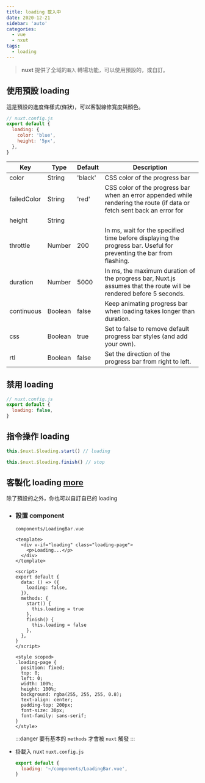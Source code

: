 ```yaml
---
title: loading 載入中
date: 2020-12-21
sidebar: 'auto'
categories:
  - vue
  - nxut
tags:
  - loading
---
```


> **nuxt** 提供了全域的`載入` 轉場功能，可以使用預設的，或自訂。

## 使用預設 loading

這是預設的進度條樣式(條狀)，可以客製線修寬度與顏色。

```js
// nuxt.config.js
export default {
  loading: {
    color: 'blue',
    height: '5px',
  },
}
```

| Key         | Type    | Default | Description                                                                                                             |
| ----------- | ------- | ------- | ----------------------------------------------------------------------------------------------------------------------- |
| color       | String  | 'black' | CSS color of the progress bar                                                                                           |
| failedColor | String  | 'red'   | CSS color of the progress bar when an error appended while rendering the route (if data or fetch sent back an error for | example). |  |
| height      | String  |         |                                                                                                                         | '2px' | Height of the progress bar (used in the style property of the progress bar) |
| throttle    | Number  | 200     | In ms, wait for the specified time before displaying the progress bar. Useful for preventing the bar from flashing.     |
| duration    | Number  | 5000    | In ms, the maximum duration of the progress bar, Nuxt.js assumes that the route will be rendered before 5 seconds.      |
| continuous  | Boolean | false   | Keep animating progress bar when loading takes longer than duration.                                                    |
| css         | Boolean | true    | Set to false to remove default progress bar styles (and add your own).                                                  |
| rtl         | Boolean | false   | Set the direction of the progress bar from right to left.                                                               |

## 禁用 loading

```js
// nuxt.config.js
export default {
  loading: false,
}
```

## 指令操作 loading

```js
this.$nuxt.$loading.start() // loading

this.$nuxt.$loading.finish() // stop
```

## 客製化 loading [more](https://nuxtjs.org/docs/2.x/features/loading#using-a-custom-loading-component)

除了預設的之外，你也可以自訂自已的 loading

- ### 設置 component

  `components/LoadingBar.vue`

  ```vue {12-18}
  <template>
    <div v-if="loading" class="loading-page">
      <p>Loading...</p>
    </div>
  </template>

  <script>
  export default {
    data: () => ({
      loading: false,
    }),
    methods: {
      start() {
        this.loading = true
      },
      finish() {
        this.loading = false
      },
    },
  }
  </script>

  <style scoped>
  .loading-page {
    position: fixed;
    top: 0;
    left: 0;
    width: 100%;
    height: 100%;
    background: rgba(255, 255, 255, 0.8);
    text-align: center;
    padding-top: 200px;
    font-size: 30px;
    font-family: sans-serif;
  }
  </style>
  ```

  :::danger
  要有基本的 `methods` 才會被 `nuxt` 觸發
  :::

- 掛載入 nuxt
  `nuxt.config.js`

  ```js
  export default {
    loading: '~/components/LoadingBar.vue',
  }
  ```
